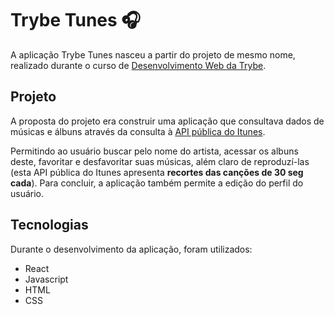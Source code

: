 # Trybe Tunes :headphones:

A aplicação Trybe Tunes nasceu a partir do projeto de mesmo nome, realizado durante o curso de [Desenvolvimento Web da Trybe](https://www.betrybe.com/?utm_source=google&utm_medium=cpc&utm_campaign=pmax&utm_content=ad1&gclid=CjwKCAjwloCSBhAeEiwA3hVo_Vcaifzp212qnJNIWqPtVYgO0Kv-WeKo-aR2BQdFRsjAR5p2Xtyl0hoCl6oQAvD_BwE).

## Projeto

A proposta do projeto era construir uma aplicação que consultava dados de músicas e álbuns através da consulta à [API pública do Itunes](https://developer.apple.com/library/archive/documentation/AudioVideo/Conceptual/iTuneSearchAPI/). 

Permitindo ao usuário buscar pelo nome do artista, acessar os albuns deste, favoritar e desfavoritar suas músicas, além claro de reproduzí-las (esta API pública do Itunes apresenta **recortes das canções de 30 seg cada**). Para concluir, a aplicação também permite a edição do perfil do usuário.

## Tecnologias

Durante o desenvolvimento da aplicação, foram utilizados:

* React
* Javascript 
* HTML
* CSS
